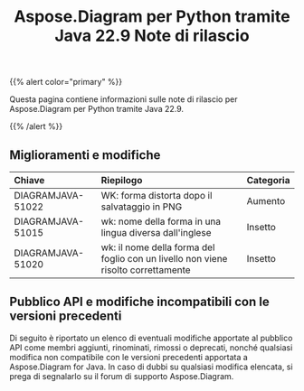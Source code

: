 ﻿---
title: Aspose.Diagram per Python tramite Java 22.9 Note di rilascio
type: docs
weight: 19
url: /it/python-java/aspose-diagram-for-python-via-java-22-9-release-notes/
---
{{% alert color="primary" %}}

Questa pagina contiene informazioni sulle note di rilascio per Aspose.Diagram per Python tramite Java 22.9.

{{% /alert %}}
## **Miglioramenti e modifiche**  ##

|**Chiave**|**Riepilogo**|**Categoria**|
|:- |:- |:- |
|DIAGRAMJAVA-51022|WK: forma distorta dopo il salvataggio in PNG|Aumento|
|DIAGRAMJAVA-51015|wk: nome della forma in una lingua diversa dall'inglese|Insetto|
|DIAGRAMJAVA-51020|wk: il nome della forma del foglio con un livello non viene risolto correttamente|Insetto|

## **Pubblico API e modifiche incompatibili con le versioni precedenti**
Di seguito è riportato un elenco di eventuali modifiche apportate al pubblico API come membri aggiunti, rinominati, rimossi o deprecati, nonché qualsiasi modifica non compatibile con le versioni precedenti apportata a Aspose.Diagram for Java. In caso di dubbi su qualsiasi modifica elencata, si prega di segnalarlo su il forum di supporto Aspose.Diagram.

